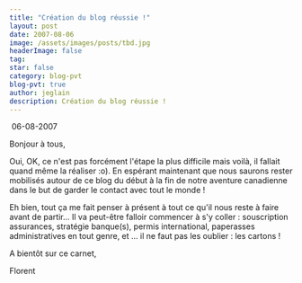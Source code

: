 ```yaml
---
title: "Création du blog réussie !"
layout: post
date: 2007-08-06
image: /assets/images/posts/tbd.jpg
headerImage: false
tag:
star: false
category: blog-pvt
blog-pvt: true
author: jeglain
description: Création du blog réussie !
---
```

 06-08-2007

Bonjour à tous,

Oui, OK, ce n'est pas forcément l'étape la plus difficile mais voilà,
il fallait quand même la réaliser :o). En espérant maintenant que
nous saurons rester mobilisés autour de ce blog du début à la fin de
notre aventure canadienne dans le but de garder le contact avec tout le
monde !

Eh bien, tout ça me fait penser à présent à tout ce qu'il nous reste
à faire avant de partir... Il va peut-être falloir commencer à s'y
coller : souscription assurances, stratégie banque(s), permis
international, paperasses administratives en tout genre, et ... il ne
faut pas les oublier : les cartons !

A bientôt sur ce carnet,

Florent

